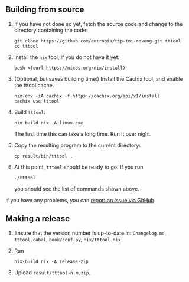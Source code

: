 Building from source
--------------------

 1. If you have not done so yet, fetch the source code and change to the
    directory containing the code:

        git clone https://github.com/entropia/tip-toi-reveng.git tttool
        cd tttool

 2. Install the `nix` tool, if you do not have it yet:

        bash <(curl https://nixos.org/nix/install)

 3. (Optional, but saves building time:) Install the Cachix tool, and enable
    the tttool cache.

        nix-env -iA cachix -f https://cachix.org/api/v1/install
        cachix use tttool

 4. Build `tttool`:

        nix-build nix -A linux-exe

    The first time this can take a long time. Run it over night.

 5. Copy the resulting program to the current directory:

        cp result/bin/tttool .

 4. At this point, `tttool` should be ready to go. If you run

        ./tttool

    you should see the list of commands shown above.

If you have any problems, you can [report an issue via GitHub](https://github.com/entropia/tip-toi-reveng/issues).

Making a release
----------------

1. Ensure that the version number is up-to-date in:
   `Changelog.md`, `tttool.cabal`, `book/conf.py`, `nix/tttool.nix`
2. Run

       nix-build nix -A release-zip

3. Upload `result/tttool-n.m.zip`.
